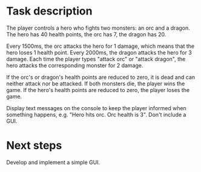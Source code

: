 # Task description
The player controls a hero who fights two monsters: an orc and a dragon. The hero has 40 health points, the orc has 7, the dragon has 20. 

Every 1500ms, the orc attacks the hero for 1 damage, which means that the hero loses 1 health point. Every 2000ms, the dragon attacks the hero for 3 damage. Each time the player types "attack orc" or "attack dragon", the hero attacks the corresponding monster for 2 damage.

If the orc's or dragon's health points are reduced to zero, it is dead and can neither attack nor be attacked.
If both monsters die, the player wins the game.
If the hero's health points are reduced to zero, the player loses the game.

Display text messages on the console to keep the player informed when something happens, e.g. "Hero hits orc. Orc health is 3". Don't include a GUI.

# Next steps
Develop and implement a simple GUI.
